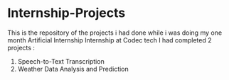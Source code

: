 # Internship-Projects
This is the repository of the projects i had done while i was doing my one month Artificial Internship Internship at Codec tech
I had completed 2 projects :
1. Speech-to-Text Transcription
2. Weather Data Analysis and Prediction
